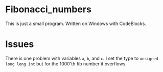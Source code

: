 # Fibonacci_numbers

This is just a small program.
Written on Windows with CodeBlocks.

# Issues

There is one problem with variables `a`, `b`, and `c`.
I set the type to `unsigned long long int` but for the 1000'th fib number it overflows.
